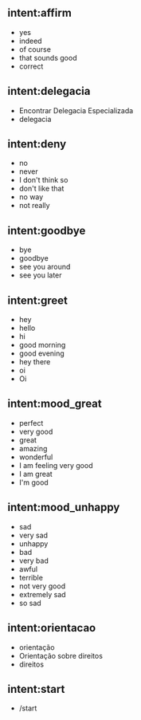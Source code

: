## intent:affirm
- yes
- indeed
- of course
- that sounds good
- correct

## intent:delegacia
- Encontrar Delegacia Especializada
- delegacia

## intent:deny
- no
- never
- I don't think so
- don't like that
- no way
- not really

## intent:goodbye
- bye
- goodbye
- see you around
- see you later

## intent:greet
- hey
- hello
- hi
- good morning
- good evening
- hey there
- oi
- Oi

## intent:mood_great
- perfect
- very good
- great
- amazing
- wonderful
- I am feeling very good
- I am great
- I'm good

## intent:mood_unhappy
- sad
- very sad
- unhappy
- bad
- very bad
- awful
- terrible
- not very good
- extremely sad
- so sad

## intent:orientacao
- orientação
- Orientação sobre direitos
- direitos

## intent:start
- /start
